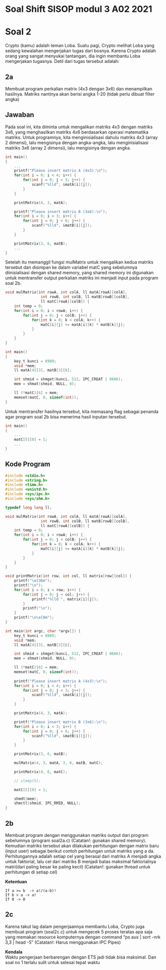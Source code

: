 # Soal Shift SISOP modul 3 A02 2021

# Soal 2

Crypto (kamu) adalah teman Loba. Suatu pagi, Crypto melihat Loba yang sedang kewalahan mengerjakan tugas dari bosnya. Karena Crypto adalah orang yang sangat menyukai tantangan, dia ingin membantu Loba mengerjakan tugasnya. Detil dari tugas tersebut adalah:

## 2a

Membuat program perkalian matrix (4x3 dengan 3x6) dan menampilkan hasilnya. Matriks nantinya akan berisi angka 1-20 (tidak perlu dibuat filter angka)

## Jawaban

Pada soal ini, kita diminta untuk mengalikan matriks 4x3 dengan matriks 3x6, yang menghasilkan matriks 4x6 berdasarkan operasi matematika matriks. Untuk programnya, kita menginisialisasi dahulu matriks 4x3 (array 2 dimensi), lalu mengisinya dengan angka-angka, lalu menginisialisasi matriks 3x6 (array 2 dimensi), lalu mengisinya dengan angka. 

```C
int main()
{
    ...
    printf("Please insert matrix A (4x3):\n");
    for(int i = 0; i < 4; i++) {
        for(int j = 0; j < 3; j++) {
            scanf("%lld", &matA[i][j]);
        }
    }

    printMatrix(4, 3, matA);

    printf("Please insert matrix B (3x6):\n");
    for(int i = 0; i < 3; i++) {
        for(int j = 0; j < 6; j++) {
            scanf("%lld", &matB[i][j]);
        }
    }

    printMatrix(3, 6, matB);
    ...
}
```
Setelah itu memanggil fungsi mulMatrix untuk mengalikan kedua matriks tersebut dan disimpan ke dalam variabel matC yang sebelumnya diinisialisasi dengan shared memory, yang shared memory ini digunakan untuk mentransfer output perkalian matriks ini menjadi input pada program soal 2b.
```C
void mulMatrix(int rowA, int colA, ll matA[rowA][colA],
                int rowB, int colB, ll matB[rowB][colB],
                ll matC[rowA][colB]) {
    int temp = 0;
    for(int i = 0; i < rowA; i++) {
        for(int j = 0; j < colB; j++) {
            for(int k = 0; k < colA; k++) {
                matC[i][j] += matA[i][k] * matB[k][j];
            }
        }
    }
}

int main()
{
    key_t kunci = 6969;
    void *mem;
    ll matA[4][3], matB[3][6];

    int shmid = shmget(kunci, 512, IPC_CREAT | 0666);
    mem = shmat(shmid, NULL, 0);

    ll (*matC)[6] = mem;
    memset(matC, 0, sizeof(int));
}
```
Untuk mentransfer hasilnya tersebut, kita memasang flag sebagai penanda agar program soal 2b bisa menerima hasil inputan tersebut.
```C
int main()
{
    ...
    matC[5][0] = 1;
    ...
}
```

## Kode Program
```C
#include <stdio.h>
#include <string.h>
#include <time.h>
#include <unistd.h>
#include <sys/ipc.h>
#include <sys/shm.h>

typedef long long ll;

void mulMatrix(int rowA, int colA, ll matA[rowA][colA],
                int rowB, int colB, ll matB[rowB][colB],
                ll matC[rowA][colB]) {
    int temp = 0;
    for(int i = 0; i < rowA; i++) {
        for(int j = 0; j < colB; j++) {
            for(int k = 0; k < colA; k++) {
                matC[i][j] += matA[i][k] * matB[k][j];
            }
        }
    }
}

void printMatrix(int row, int col, ll matrix[row][col]) {
    printf("\e[36m");
    printf("\n");
    for(int i = 0; i < row; i++) {
        for(int j = 0; j < col; j++) {
            printf("%lld ", matrix[i][j]);
        }
        printf("\n");
    }
    printf("\n\e[0m");
}

int main(int argc, char *argv[]) {
    key_t kunci = 6969;
    void *mem;
    ll matA[4][3], matB[3][6];

    int shmid = shmget(kunci, 512, IPC_CREAT | 0666);
    mem = shmat(shmid, NULL, 0);

    ll (*matC)[6] = mem;
    memset(matC, 0, sizeof(int));
    
    printf("Please insert matrix A (4x3):\n");
    for(int i = 0; i < 4; i++) {
        for(int j = 0; j < 3; j++) {
            scanf("%lld", &matA[i][j]);
        }
    }

    printMatrix(4, 3, matA);

    printf("Please insert matrix B (3x6):\n");
    for(int i = 0; i < 3; i++) {
        for(int j = 0; j < 6; j++) {
            scanf("%lld", &matB[i][j]);
        }
    }

    printMatrix(3, 6, matB);

    mulMatrix(4, 3, matA, 3, 6, matB, matC);

    printMatrix(4, 6, matC);

    // sleep(5);

    matC[5][0] = 1;

    shmdt(mem);
    shmctl(shmid, IPC_RMID, NULL);
}
```

## 2b

Membuat program dengan menggunakan matriks output dari program sebelumnya (program soal2a.c) (Catatan!: gunakan shared memory). Kemudian matriks tersebut akan dilakukan perhitungan dengan matrix baru (input user) sebagai berikut contoh perhitungan untuk matriks yang a	da. Perhitungannya adalah setiap cel yang berasal dari matriks A menjadi angka untuk faktorial, lalu cel dari matriks B menjadi batas maksimal faktorialnya matri(dari paling besar ke paling kecil) (Catatan!: gunakan thread untuk perhitungan di setiap cel)

**Ketentuan** 
```
If a >= b  -> a!/(a-b)!
If b > a -> a!
If 0 -> 0
```

## 2c

Karena takut lag dalam pengerjaannya membantu Loba, Crypto juga membuat program (soal2c.c) untuk mengecek 5 proses teratas apa saja yang memakan resource komputernya dengan command “ps aux | sort -nrk 3,3 | head -5” (Catatan!: Harus menggunakan IPC Pipes)

**Kendala** \
Waktu pengerjaan berbarengan dengan ETS jadi tidak bisa maksimal. Dan soal no 1 terlalu sulit untuk selesai tepat waktu
